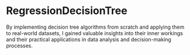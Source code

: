 # RegressionDecisionTree
By implementing decision tree algorithms from scratch and applying them to real-world datasets, I gained valuable insights into their inner workings and their practical applications in data analysis and decision-making processes.
